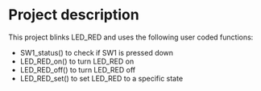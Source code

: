 # Project description

This project blinks LED_RED and uses the following user coded functions:

- SW1_status() to check if SW1 is pressed down
- LED_RED_on() to turn LED_RED on
- LED_RED_off() to turn LED_RED off
- LED_RED_set() to set LED_RED to a specific state
